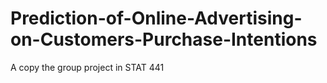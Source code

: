 # Prediction-of-Online-Advertising-on-Customers-Purchase-Intentions

A copy the group project in STAT 441 
